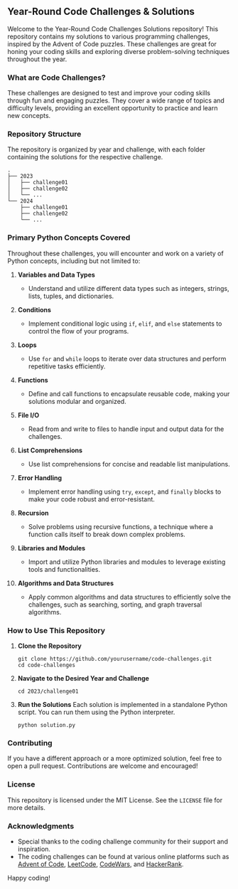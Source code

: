 ## Year-Round Code Challenges & Solutions

Welcome to the Year-Round Code Challenges Solutions repository! This repository contains my solutions to various programming challenges, inspired by the Advent of Code puzzles. These challenges are great for honing your coding skills and exploring diverse problem-solving techniques throughout the year.

### What are Code Challenges?

These challenges are designed to test and improve your coding skills through fun and engaging puzzles. They cover a wide range of topics and difficulty levels, providing an excellent opportunity to practice and learn new concepts.

### Repository Structure

The repository is organized by year and challenge, with each folder containing the solutions for the respective challenge.

```
.
├── 2023
│   ├── challenge01
│   ├── challenge02
│   └── ...
└── 2024
    ├── challenge01
    ├── challenge02
    └── ...
```

### Primary Python Concepts Covered

Throughout these challenges, you will encounter and work on a variety of Python concepts, including but not limited to:

1. **Variables and Data Types**
   - Understand and utilize different data types such as integers, strings, lists, tuples, and dictionaries.
   
2. **Conditions**
   - Implement conditional logic using `if`, `elif`, and `else` statements to control the flow of your programs.

3. **Loops**
   - Use `for` and `while` loops to iterate over data structures and perform repetitive tasks efficiently.
   
4. **Functions**
   - Define and call functions to encapsulate reusable code, making your solutions modular and organized.

5. **File I/O**
   - Read from and write to files to handle input and output data for the challenges.
   
6. **List Comprehensions**
   - Use list comprehensions for concise and readable list manipulations.
   
7. **Error Handling**
   - Implement error handling using `try`, `except`, and `finally` blocks to make your code robust and error-resistant.
   
8. **Recursion**
   - Solve problems using recursive functions, a technique where a function calls itself to break down complex problems.
   
9. **Libraries and Modules**
   - Import and utilize Python libraries and modules to leverage existing tools and functionalities.
   
10. **Algorithms and Data Structures**
    - Apply common algorithms and data structures to efficiently solve the challenges, such as searching, sorting, and graph traversal algorithms.

### How to Use This Repository

1. **Clone the Repository**
   ```
   git clone https://github.com/yourusername/code-challenges.git
   cd code-challenges
   ```

2. **Navigate to the Desired Year and Challenge**
   ```
   cd 2023/challenge01
   ```

3. **Run the Solutions**
   Each solution is implemented in a standalone Python script. You can run them using the Python interpreter.
   ```
   python solution.py
   ```

### Contributing

If you have a different approach or a more optimized solution, feel free to open a pull request. Contributions are welcome and encouraged!

### License

This repository is licensed under the MIT License. See the `LICENSE` file for more details.

### Acknowledgments

- Special thanks to the coding challenge community for their support and inspiration.
- The coding challenges can be found at various online platforms such as [Advent of Code](https://adventofcode.com), [LeetCode](https://leetcode.com), [CodeWars](https://www.codewars.com), and [HackerRank](https://www.hackerrank.com).

Happy coding!

